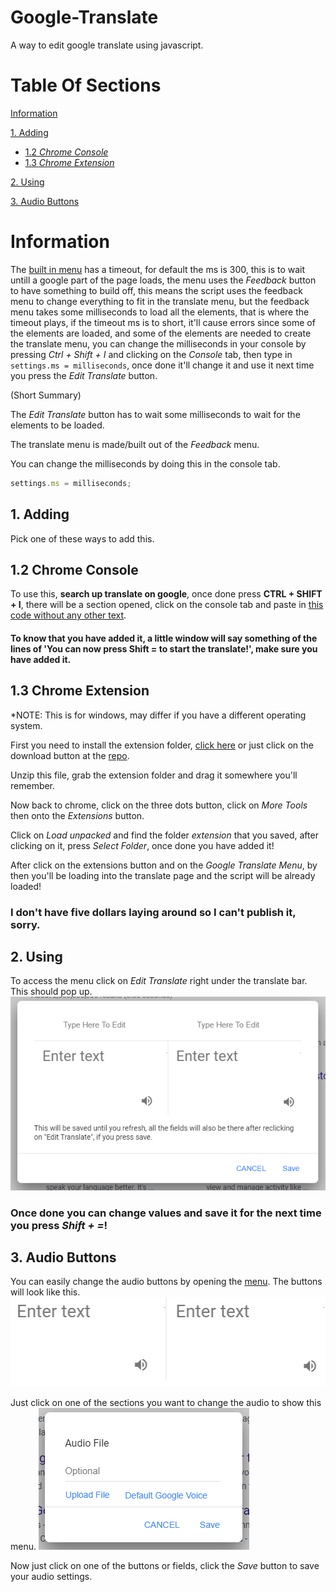 # Google-Translate
A way to edit google translate using javascript.

# Table Of Sections
[Information](https://github.com/DeltaUser/Google-Translate/blob/master/README.md#information)

[1. Adding](https://github.com/DeltaUser/Google-Translate/blob/master/README.md#1-adding)
 * [1.2 *Chrome Console*](https://github.com/DeltaUser/Google-Translate/blob/master/README.md#12-chrome-console)
 * [1.3 *Chrome Extension*](https://github.com/DeltaUser/Google-Translate/blob/master/README.md#13-chrome-extension)
 
[2. Using](https://github.com/DeltaUser/Google-Translate/blob/master/README.md#2-using)
 
[3. Audio Buttons](https://github.com/DeltaUser/Google-Translate/blob/master/README.md#3-audio-buttons)


# Information
The [built in menu](https://github.com/DeltaUser/Google-Translate/blob/master/README.md#2-using) has a timeout, for default the ms is 300, this is to wait untill a google part of the page loads, the menu uses the *Feedback* button to have something to build off, this means the script uses the feedback menu to change everything to fit in the translate menu, but the feedback menu takes some milliseconds to load all the elements, that is where the timeout plays, if the timeout ms is to short, it'll cause errors since some of the elements are loaded, and some of the elements are needed to create the translate menu, you can change the milliseconds in your console by pressing *Ctrl + Shift + I* and clicking on the *Console* tab, then type in ``settings.ms = milliseconds``, once done it'll change it and use it next time you press the *Edit Translate* button.

(Short Summary)

The *Edit Translate* button has to wait some milliseconds to wait for the elements to be loaded.

The translate menu is made/built out of the *Feedback* menu.

You can change the milliseconds by doing this in the console tab.
```js
settings.ms = milliseconds;
```
 
## 1. Adding

Pick one of these ways to add this.

## 1.2 Chrome Console
To use this, **search up translate on google**, once done press **CTRL + SHIFT + I**, there will be a section opened, click on the console tab and paste in [this code without any other text](*https://raw.githubusercontent.com/DeltaUser/Google-Translate/master/index.js).

#### To know that you have added it, a little window will say something of the lines of 'You can now press Shift = to start the translate!', make sure you have added it.

## 1.3 Chrome Extension
*NOTE: This is for windows, may differ if you have a different operating system.  

First you need to install the extension folder, [click here](https://github.com/DeltaUser/Google-Translate/archive/master.zip) or just click on the download button at the [repo](https://github.com/DeltaUser/Google-Translate).

Unzip this file, grab the extension folder and drag it somewhere you'll remember.

Now back to chrome, click on the three dots button, click on *More Tools* then onto the *Extensions* button.

Click on *Load unpacked* and find the folder *extension* that you saved, after clicking on it, press *Select Folder*, once done you have added it!

After click on the extensions button and on the *Google Translate Menu*, by then you'll be loading into the translate page and the script will be already loaded!

### I don't have five dollars laying around so I can't publish it, sorry.

## 2. Using
To access the menu click on *Edit Translate* right under the translate bar.
This should pop up.
![](https://raw.githubusercontent.com/DeltaUser/Google-Translate/master/images/builtinmenu.png)
### Once done you can change values and save it for the next time you press *Shift + =*!

## 3. Audio Buttons
You can easily change the audio buttons by opening the [menu](https://github.com/DeltaUser/Google-Translate/blob/master/README.md#2-using).
The buttons will look like this.
![](https://raw.githubusercontent.com/DeltaUser/Google-Translate/master/images/audiobuttons.png)


Just click on one of the sections you want to change the audio to show this menu.
![](https://raw.githubusercontent.com/DeltaUser/Google-Translate/master/images/audioeditor.png)


Now just click on one of the buttons or fields, click the *Save* button to save your audio settings.